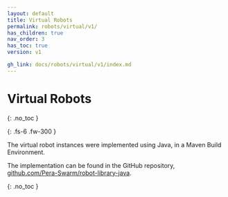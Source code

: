 ```yaml
---
layout: default
title: Virtual Robots
permalink: robots/virtual/v1/
has_children: true
nav_order: 3
has_toc: true
version: v1

gh_link: docs/robots/virtual/v1/index.md
---
```


# Virtual Robots
{: .no_toc }

{: .fs-6 .fw-300 }

The virtual robot instances were implemented using Java, in a Maven Build Environment.

The implementation can be found in the GitHub repository, [github.com/Pera-Swarm/robot-library-java](https://github.com/Pera-Swarm/robot-library-java).


{: .no_toc }